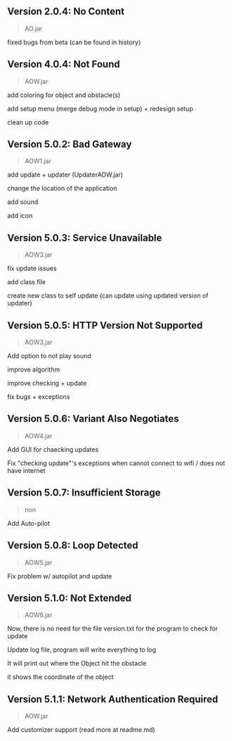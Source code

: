 ## Version 2.0.4: No Content

> AO.jar

fixed bugs from beta (can be found in history)

## Version 4.0.4: Not Found

> AOW.jar

add coloring for object and obstacle(s)

add setup menu (merge debug mode in setup) + redesign setup

clean up code

## Version 5.0.2: Bad Gateway

>AOW1.jar

add update + updater (UpdaterAOW.jar)

change the location of the application

add sound

add icon

## Version 5.0.3: Service Unavailable

>AOW3.jar

fix update issues

add class file 

create new class to self update (can update using updated version of updater)

## Version 5.0.5: HTTP Version Not Supported

>AOW3.jar

Add option to not play sound

improve algorithm

improve checking + update 

fix bugs + exceptions

## Version 5.0.6: Variant Also Negotiates

>AOW4.jar

Add GUI for chaecking updates

Fix "checking update"'s exceptions when cannot connect to wifi / does not have internet

## Version 5.0.7: Insufficient Storage

> non

Add Auto-pilot

## Version 5.0.8: Loop Detected

> AOW5.jar

Fix problem w/ autopilot and update 

## Version 5.1.0: Not Extended 

> AOW6.jar

Now, there is no need for the file version.txt for the program to check for update

Update log file, program will write everything to log

It will print out where the Object hit the obstacle

it shows the coordinate of the object

## Version 5.1.1: Network Authentication Required

> AOW.jar

Add customizer support (read more at readme.md)
